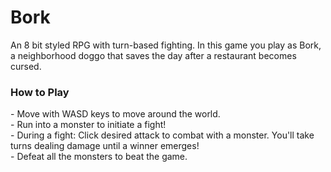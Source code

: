 
<h1> Bork </h1>

An 8 bit styled RPG with turn-based fighting. In this game you play as Bork, a neighborhood doggo that saves the day after a restaurant becomes cursed. 

<h3> How to Play </h3>
- Move with WASD keys to move around the world. <br/>
- Run into a monster to initiate a fight! <br/>
- During a fight: Click desired attack to combat with a monster. You'll take turns dealing damage until a winner emerges!<br/>
- Defeat all the monsters to beat the game. <br/>
